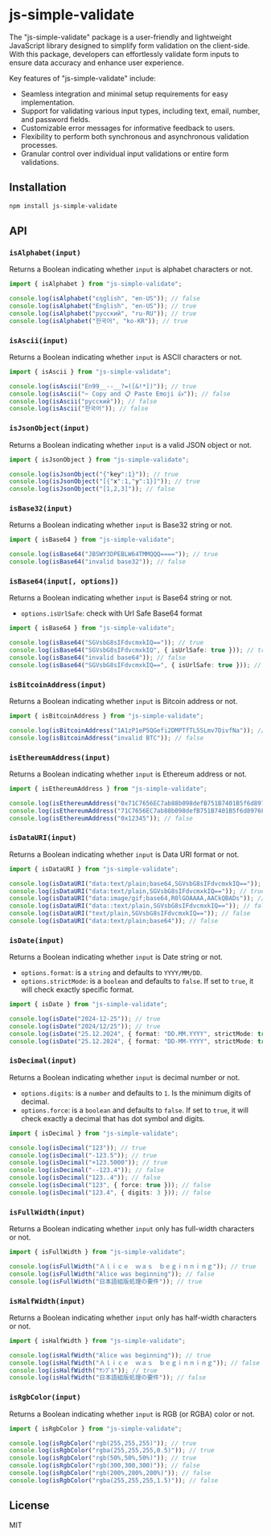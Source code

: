 # js-simple-validate

The "js-simple-validate" package is a user-friendly and lightweight JavaScript library designed to simplify form validation on the client-side. With this package, developers can effortlessly validate form inputs to ensure data accuracy and enhance user experience.

Key features of "js-simple-validate" include:

- Seamless integration and minimal setup requirements for easy implementation.
- Support for validating various input types, including text, email, number, and password fields.
- Customizable error messages for informative feedback to users.
- Flexibility to perform both synchronous and asynchronous validation processes.
- Granular control over individual input validations or entire form validations.

## Installation

```sh
npm install js-simple-validate
```

## API

### `isAlphabet(input)`

Returns a Boolean indicating whether `input` is alphabet characters or not.

```typescript
import { isAlphabet } from "js-simple-validate";

console.log(isAlphabet("εηglish", "en-US")); // false
console.log(isAlphabet("English", "en-US")); // true
console.log(isAlphabet("русский", "ru-RU")); // true
console.log(isAlphabet("한국어", "ko-KR")); // true
```

### `isAscii(input)`

Returns a Boolean indicating whether `input` is ASCII characters or not.

```typescript
import { isAscii } from "js-simple-validate";

console.log(isAscii("En99__--__?=([&!*])")); // true
console.log(isAscii("✂️ Copy and 📋 Paste Emoji 👍")); // false
console.log(isAscii("русский")); // false
console.log(isAscii("한국어")); // false
```

### `isJsonObject(input)`

Returns a Boolean indicating whether `input` is a valid JSON object or not.

```typescript
import { isJsonObject } from "js-simple-validate";

console.log(isJsonObject("{"key":1}")); // true
console.log(isJsonObject("[{"x":1,"y":1}]")); // true
console.log(isJsonObject("[1,2,3]")); // false
```

### `isBase32(input)`

Returns a Boolean indicating whether `input` is Base32 string or not.

```typescript
import { isBase64 } from "js-simple-validate";

console.log(isBase64("JBSWY3DPEBLW64TMMQQQ====")); // true
console.log(isBase64("invalid base32")); // false
```

### `isBase64(input[, options])`

Returns a Boolean indicating whether `input` is Base64 string or not.

- `options.isUrlSafe`: check with Url Safe Base64 format

```typescript
import { isBase64 } from "js-simple-validate";

console.log(isBase64("SGVsbG8sIFdvcmxkIQ==")); // true
console.log(isBase64("SGVsbG8sIFdvcmxkIQ", { isUrlSafe: true })); // true
console.log(isBase64("invalid base64")); // false
console.log(isBase64("SGVsbG8sIFdvcmxkIQ==", { isUrlSafe: true })); // false
```

### `isBitcoinAddress(input)`

Returns a Boolean indicating whether `input` is Bitcoin address or not.

```typescript
import { isBitcoinAddress } from "js-simple-validate";

console.log(isBitcoinAddress("1A1zP1eP5QGefi2DMPTfTL5SLmv7DivfNa")); // true
console.log(isBitcoinAddress("invalid BTC")); // false
```

### `isEthereumAddress(input)`

Returns a Boolean indicating whether `input` is Ethereum address or not.

```typescript
import { isEthereumAddress } from "js-simple-validate";

console.log(isEthereumAddress("0x71C7656EC7ab88b098defB751B7401B5f6d8976F")); // true
console.log(isEthereumAddress("71C7656EC7ab88b098defB751B7401B5f6d8976F")); // false
console.log(isEthereumAddress("0x12345")); // false
```

### `isDataURI(input)`

Returns a Boolean indicating whether `input` is Data URI format or not.

```typescript
import { isDataURI } from "js-simple-validate";

console.log(isDataURI("data:text/plain;base64,SGVsbG8sIFdvcmxkIQ==")); // true
console.log(isDataURI("data:text/plain,SGVsbG8sIFdvcmxkIQ==")); // true
console.log(isDataURI("data:image/gif;base64,R0lGOAAAA,AACkQBADs")); // true
console.log(isDataURI("data::text/plain,SGVsbG8sIFdvcmxkIQ==")); // false
console.log(isDataURI("text/plain,SGVsbG8sIFdvcmxkIQ==")); // false
console.log(isDataURI("data:text/plain;base64")); // false
```

### `isDate(input)`

Returns a Boolean indicating whether `input` is Date string or not.

- `options.format`: is a `string` and defaults to `YYYY/MM/DD`.
- `options.strictMode`: is a `boolean` and defaults to `false`. If set to `true`, it will check exactly specific format.

```typescript
import { isDate } from "js-simple-validate";

console.log(isDate("2024-12-25")); // true
console.log(isDate("2024/12/25")); // true
console.log(isDate("25.12.2024", { format: "DD.MM.YYYY", strictMode: true })); // true
console.log(isDate("25.12.2024", { format: "DD-MM-YYYY", strictMode: true })); // false
```

### `isDecimal(input)`

Returns a Boolean indicating whether `input` is decimal number or not.

- `options.digits`: is a `number` and defaults to `1`. Is the minimum digits of decimal.
- `options.force`: is a `boolean` and defaults to `false`. If set to `true`, it will check exactly a decimal that has dot symbol and digits.

```typescript
import { isDecimal } from "js-simple-validate";

console.log(isDecimal("123")); // true
console.log(isDecimal("-123.5")); // true
console.log(isDecimal("+123.5000")); // true
console.log(isDecimal("--123.4")); // false
console.log(isDecimal("123..4")); // false
console.log(isDecimal("123", { force: true })); // false
console.log(isDecimal("123.4", { digits: 3 })); // false
```

### `isFullWidth(input)`

Returns a Boolean indicating whether `input` only has full-width characters or not.

```typescript
import { isFullWidth } from "js-simple-validate";

console.log(isFullWidth("Ａｌｉｃｅ　ｗａｓ　ｂｅｇｉｎｎｉｎｇ")); // true
console.log(isFullWidth("Alice was beginning")); // false
console.log(isFullWidth("日本語組版処理の要件")); // true
```

### `isHalfWidth(input)`

Returns a Boolean indicating whether `input` only has half-width characters or not.

```typescript
import { isHalfWidth } from "js-simple-validate";

console.log(isHalfWidth("Alice was beginning")); // true
console.log(isHalfWidth("Ａｌｉｃｅ　ｗａｓ　ｂｅｇｉｎｎｉｎｇ")); // false
console.log(isHalfWidth("ｻﾝﾌﾟﾙ")); // true
console.log(isHalfWidth("日本語組版処理の要件")); // false
```

### `isRgbColor(input)`

Returns a Boolean indicating whether `input` is RGB (or RGBA) color or not.

```typescript
import { isRgbColor } from "js-simple-validate";

console.log(isRgbColor("rgb(255,255,255)")); // true
console.log(isRgbColor("rgba(255,255,255,0.5)")); // true
console.log(isRgbColor("rgb(50%,50%,50%)")); // true
console.log(isRgbColor("rgb(300,300,300)")); // false
console.log(isRgbColor("rgb(200%,200%,200%)")); // false
console.log(isRgbColor("rgba(255,255,255,1.5)")); // false
```

## License

MIT
